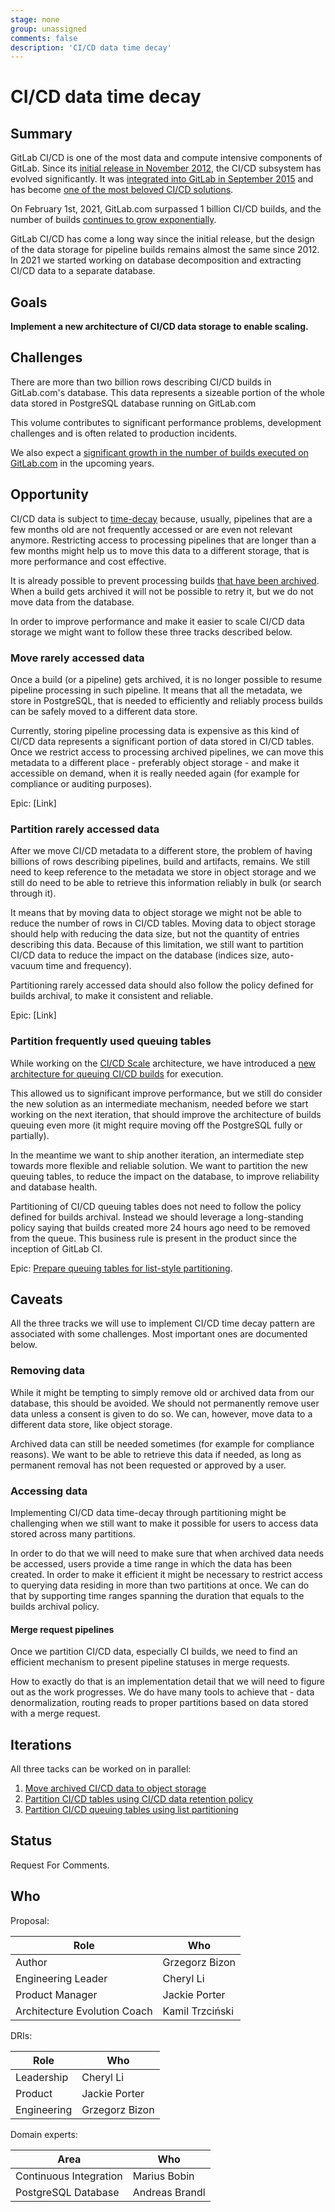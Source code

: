 ```yaml
---
stage: none
group: unassigned
comments: false
description: 'CI/CD data time decay'
---
```


# CI/CD data time decay

## Summary

GitLab CI/CD is one of the most data and compute intensive components of GitLab.
Since its [initial release in November 2012](https://about.gitlab.com/blog/2012/11/13/continuous-integration-server-from-gitlab/),
the CI/CD subsystem has evolved significantly. It was [integrated into GitLab in September 2015](https://about.gitlab.com/releases/2015/09/22/gitlab-8-0-released/)
and has become [one of the most beloved CI/CD solutions](https://about.gitlab.com/blog/2017/09/27/gitlab-leader-continuous-integration-forrester-wave/).

On February 1st, 2021, GitLab.com surpassed 1 billion CI/CD builds, and the number of
builds [continues to grow exponentially](https://docs.gitlab.com/ee/architecture/blueprints/ci_scale/).

GitLab CI/CD has come a long way since the initial release, but the design of
the data storage for pipeline builds remains almost the same since 2012. In
2021 we started working on database decomposition and extracting CI/CD data to
a separate database.

## Goals

**Implement a new architecture of CI/CD data storage to enable scaling.**

## Challenges

There are more than two billion rows describing CI/CD builds in GitLab.com's
database. This data represents a sizeable portion of the whole data stored in
PostgreSQL database running on GitLab.com

This volume contributes to significant performance problems, development
challenges and is often related to production incidents.

We also expect a [significant growth in the number of builds executed on
GitLab.com](https://docs.gitlab.com/ee/architecture/blueprints/ci_scale/) in
the upcoming years.

## Opportunity

CI/CD data is subject to
[time-decay](https://about.gitlab.com/company/team/structure/working-groups/database-scalability/time-decay.html)
because, usually, pipelines that are a few months old are not frequently
accessed or are even not relevant anymore. Restricting access to processing
pipelines that are longer than a few months might help us to move this data to
a different storage, that is more performance and cost effective.

It is already possible to prevent processing builds [that have been
archived](/ee/user/admin_area/settings/continuous_integration.html#archive-jobs).
When a build gets archived it will not be possible to retry it, but we do not
move data from the database.

In order to improve performance and make it easier to scale CI/CD data storage
we might want to follow these three tracks described below.

### Move rarely accessed data

Once a build (or a pipeline) gets archived, it is no longer possible to resume
pipeline processing in such pipeline. It means that all the metadata, we store
in PostgreSQL, that is needed to efficiently and reliably process builds can be
safely moved to a different data store.

Currently, storing pipeline processing data is expensive as this kind of CI/CD
data represents a significant portion of data stored in CI/CD tables. Once we
restrict access to processing archived pipelines, we can move this metadata to
a different place - preferably object storage - and make it accessible on
demand, when it is really needed again (for example for compliance or auditing purposes).

Epic: [Link]

### Partition rarely accessed data

After we move CI/CD metadata to a different store, the problem of having
billions of rows describing pipelines, build and artifacts, remains. We still
need to keep reference to the metadata we store in object storage and we still
do need to be able to retrieve this information reliably in bulk (or search
through it).

It means that by moving data to object storage we might not be able to reduce
the number of rows in CI/CD tables. Moving data to object storage should help
with reducing the data size, but not the quantity of entries describing this
data. Because of this limitation, we still want to partition CI/CD data to
reduce the impact on the database (indices size, auto-vacuum time and
frequency).

Partitioning rarely accessed data should also follow the policy defined for
builds archival, to make it consistent and reliable.

Epic: [Link]

### Partition frequently used queuing tables

While working on the [CI/CD Scale](https://docs.gitlab.com/ee/architecture/blueprints/ci_scale/)
architecture, we have introduced a [new architecture for queuing CI/CD builds](https://gitlab.com/groups/gitlab-org/-/epics/5909#note_680407908)
for execution.

This allowed us to significant improve performance, but we still do consider
the new solution as an intermediate mechanism, needed before we start working
on the next iteration, that should improve the architecture of builds queuing
even more (it might require moving off the PostgreSQL fully or partially).

In the meantime we want to ship another iteration, an intermediate step towards
more flexible and reliable solution. We want to partition the new queuing
tables, to reduce the impact on the database, to improve reliability and
database health.

Partitioning of CI/CD queuing tables does not need to follow the policy defined
for builds archival. Instead we should leverage a long-standing policy saying
that builds created more 24 hours ago need to be removed from the queue. This
business rule is present in the product since the inception of GitLab CI.

Epic: [Prepare queuing tables for list-style partitioning](https://gitlab.com/gitlab-org/gitlab/-/issues/347027).

## Caveats

All the three tracks we will use to implement CI/CD time decay pattern are
associated with some challenges. Most important ones are documented below.

### Removing data

While it might be tempting to simply remove old or archived data from our
database, this should be avoided. We should not permanently remove user data
unless a consent is given to do so. We can, however, move data to a different
data store, like object storage.

Archived data can still be needed sometimes (for example for compliance
reasons). We want to be able to retrieve this data if needed, as long as
permanent removal has not been requested or approved by a user.

### Accessing data

Implementing CI/CD data time-decay through partitioning might be challenging
when we still want to make it possible for users to access data stored across
many partitions.

In order to do that we will need to make sure that when archived data needs be
accessed, users provide a time range in which the data has been created. In
order to make it efficient it might be necessary to restrict access to querying
data residing in more than two partitions at once. We can do that by supporting
time ranges spanning the duration that equals to the builds archival policy.

#### Merge request pipelines

Once we partition CI/CD data, especially CI builds, we need to find an
efficient mechanism to present pipeline statuses in merge requests.

How to exactly do that is an implementation detail that we will need to figure
out as the work progresses. We do have many tools to achieve that - data
denormalization, routing reads to proper partitions based on data stored with a
merge request.

## Iterations

All three tacks can be worked on in parallel:

1. [Move archived CI/CD data to object storage](https://gitlab.com/gitlab-org/gitlab/-/merge_requests/68228)
2. [Partition CI/CD tables using CI/CD data retention policy](LINK)
3. [Partition CI/CD queuing tables using list partitioning](https://gitlab.com/gitlab-org/gitlab/-/issues/347027)

## Status

Request For Comments.

## Who

Proposal:

<!-- vale gitlab.Spelling = NO -->

| Role                         | Who
|------------------------------|-------------------------|
| Author                       | Grzegorz Bizon          |
| Engineering Leader           | Cheryl Li               |
| Product Manager              | Jackie Porter           |
| Architecture Evolution Coach | Kamil Trzciński         |

DRIs:

| Role                         | Who
|------------------------------|------------------------|
| Leadership                   | Cheryl Li              |
| Product                      | Jackie Porter          |
| Engineering                  | Grzegorz Bizon         |

Domain experts:

| Area                         | Who
|------------------------------|------------------------|
| Continuous Integration       | Marius Bobin           |
| PostgreSQL Database          | Andreas Brandl         |

<!-- vale gitlab.Spelling = YES -->
